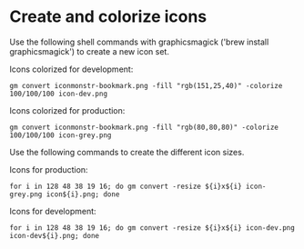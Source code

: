 # Create and colorize icons

Use the following shell commands with graphicsmagick ('brew install graphicsmagick') to create a new icon set.

Icons colorized for development:

`gm convert iconmonstr-bookmark.png -fill "rgb(151,25,40)" -colorize 100/100/100 icon-dev.png`

Icons colorized for production:

`gm convert iconmonstr-bookmark.png -fill "rgb(80,80,80)" -colorize 100/100/100 icon-grey.png`

Use the following commands to create the different icon sizes.

Icons for production:

`for i in 128 48 38 19 16; do gm convert -resize ${i}x${i} icon-grey.png icon${i}.png; done`

Icons for development:

`for i in 128 48 38 19 16; do gm convert -resize ${i}x${i} icon-dev.png icon-dev${i}.png; done`
